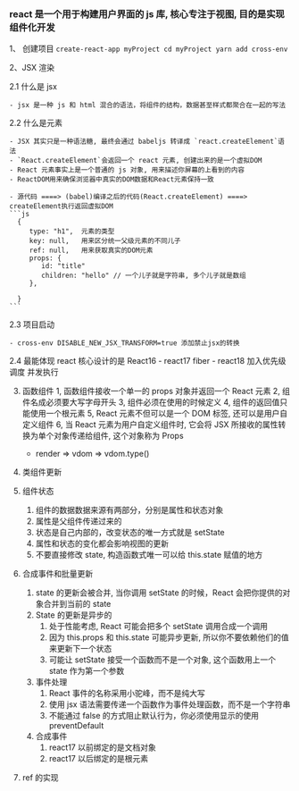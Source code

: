 ### react 是一个用于构建用户界面的 js 库, 核心专注于视图, 目的是实现组件化开发

1、 创建项目
`create-react-app myProject cd myProject yarn add cross-env`

2、JSX 渲染

2.1 什么是 jsx

    - jsx 是一种 js 和 html 混合的语法，将组件的结构，数据甚至样式都聚合在一起的写法

2.2 什么是元素

    - JSX 其实只是一种语法糖, 最终会通过 babeljs 转译成 `react.createElement`语法
    - `React.createElement`会返回一个 react 元素, 创建出来的是一个虚拟DOM
    - React 元素事实上是一个普通的 js 对象, 用来描述你屏幕的上看到的内容
    - ReactDOM用来确保浏览器中真实的DOM数据和React元素保持一致

    - 源代码 ====> (babel)编译之后的代码(React.createElement) ====> createElement执行返回虚拟DOM
    ```js
      {
         type: "h1",  元素的类型
         key: null,   用来区分统一父级元素的不同儿子
         ref: null,   用来获取真实的DOM元素
         props: {
            id: "title"
            children: "hello" // 一个儿子就是字符串, 多个儿子就是数组
         },

      }
    ```

2.3 项目启动

    - cross-env DISABLE_NEW_JSX_TRANSFORM=true 添加禁止jsx的转换

2.4 最能体现 react 核心设计的是 React16 - react17 fiber - react18 加入优先级调度 并发执行

3. 函数组件
   1, 函数组件接收一个单一的 props 对象并返回一个 React 元素
   2, 组件名成必须要大写字母开头
   3, 组件必须在使用的时候定义
   4, 组件的返回值只能使用一个根元素
   5, React 元素不但可以是一个 DOM 标签, 还可以是用户自定义组件
   6, 当 React 元素为用户自定义组件时, 它会将 JSX 所接收的属性转换为单个对象传递给组件, 这个对象称为 Props

   - render => vdom => vdom.type()

4. 类组件更新
5. 组件状态

   1. 组件的数据数据来源有两部分，分别是属性和状态对象
   2. 属性是父组件传递过来的
   3. 状态是自己内部的，改变状态的唯一方式就是 setState
   4. 属性和状态的变化都会影响视图的更新
   5. 不要直接修改 state, 构造函数式唯一可以给 this.state 赋值的地方

6. 合成事件和批量更新

   1. state 的更新会被合并, 当你调用 setState 的时候，React 会把你提供的对象合并到当前的 state
   2. State 的更新是异步的
      1. 处于性能考虑, React 可能会把多个 setState 调用合成一个调用
      2. 因为 this.props 和 this.state 可能异步更新, 所以你不要依赖他们的值来更新下一个状态
      3. 可能让 setState 接受一个函数而不是一个对象, 这个函数用上一个 state 作为第一个参数
   3. 事件处理
      1. React 事件的名称采用小驼峰，而不是纯大写
      2. 使用 jsx 语法需要传递一个函数作为事件处理函数，而不是一个字符串
      3. 不能通过 false 的方式阻止默认行为，你必须使用显示的使用 preventDefault
   4. 合成事件
      1. react17 以前绑定的是文档对象
      2. react17 以后绑定的是根元素

7. ref 的实现

